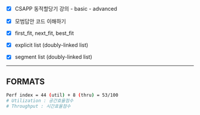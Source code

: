 - [x] CSAPP 동적할당기 강의 
        - basic
        - advanced
- [x] 모범답안 코드 이해하기 

- [x] first_fit, next_fit, best_fit 

- [x] explicit list (doubly-linked list)

- [x] segment list (doubly-linked list)


---

## FORMATS

```bash
Perf index = 44 (util) + 8 (thru) = 53/100
# Utilization : 공간효율점수 
# Throughput : 시간효율점수

```